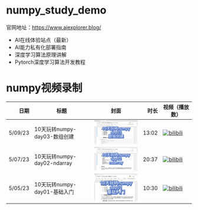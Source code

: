 # numpy_study_demo
官网地址：https://www.aiexplorer.blog/

- AI在线体验站点（最新）
- AI能力私有化部署指南
- 深度学习算法原理讲解
- Pytorch深度学习算法开发教程

# numpy视频录制
| 日期 | 标题 | 封面 | 时长 | 视频（播放数） |
| --: | -- | -- | --: | -- |
| 5/09/23 | 10天玩转numpy-day03-数组创建| <img src="images/day03.jpg" width="200px"/> | 13:02 | [![bilibili](https://img.shields.io/badge/dynamic/json?label=views&style=social&logo=bilibili&query=data.stat.view&url=https%3A%2F%2Fapi.bilibili.com%2Fx%2Fweb-interface%2Fview%3Fbvid%3DBV1ph41157Nv)](https://www.bilibili.com/video/BV1ph41157Nv)|
| 5/07/23 | 10天玩转numpy-day02-ndarray| <img src="images/day02.jpg" width="200px"/> | 20:37 | [![bilibili](https://img.shields.io/badge/dynamic/json?label=views&style=social&logo=bilibili&query=data.stat.view&url=https%3A%2F%2Fapi.bilibili.com%2Fx%2Fweb-interface%2Fview%3Fbvid%3DBV1ch411j7zx)](https://www.bilibili.com/video/BV1ch411j7zx)|
| 5/05/23 | 10天玩转numpy-day01-基础入门 | <img src="images/day01.jpg" width="200px"/> | 10:30 | [![bilibili](https://img.shields.io/badge/dynamic/json?label=views&style=social&logo=bilibili&query=data.stat.view&url=https%3A%2F%2Fapi.bilibili.com%2Fx%2Fweb-interface%2Fview%3Fbvid%3DBV1y24y1T7dG)](https://www.bilibili.com/video/BV1y24y1T7dG)|